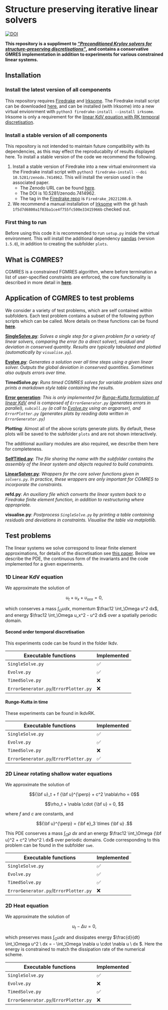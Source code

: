 # Structure preserving iterative linear solvers
[![DOI](https://zenodo.org/badge/DOI/10.5281/zenodo.7419815.svg)](https://doi.org/10.5281/zenodo.7419815)

**This repository is a suppliment to _[“Preconditioned Krylov solvers for structure-preserving discretisations”](https://doi.org/10.48550/arXiv.2212.05127)_, and contains a conservative GMRES implementation in addition to experiments for various constrained linear systems.**

## Installation

### Install the latest version of all components

This repository requires [Firedrake](https://www.firedrakeproject.org/) and [Irksome](https://firedrakeproject.github.io/Irksome). The Firedrake install script can be downloaded [here](https://www.firedrakeproject.org/download.html), and can be installed (with Irksome) into a new virtual envionrment with `python3 firedrake-install --install irksome`. Irksome is only a requirement for the [linear KdV equation with RK temporal discretisation](#runge-kutta-in-time).

### Install a stable version of all components

This repository is not intended to maintain future compatibility with its dependencies, as this may effect the reproducabilty of results displayed here. To install a stable version of the code we recommend the following.

1. Install a stable version of Firedrake into a new virtual environment via the Firedrake install script with `python3 firedrake-install --doi 10.5281/zenodo.7414962`. This will install the version used in the associated paper. 
   - The Zenodo URL can be found [here](https://zenodo.org/record/7414962).
   - The DOI is 10.5281/zenodo.7414962.
   - The tag in the [Firedrake repo](https://github.com/firedrakeproject/firedrake) is `Firedrake_20221208.0`. 
3. We recommend a manual installation of [Irksome](https://firedrakeproject.github.io/Irksome) with the git hash `1f5d7d6800a1f03ba1ce4f755fc500e33415966b` checked out.

### First thing to run

Before using this code it is recommended to run `setup.py` inside the virtual environment. This will install the additional dependency [pandas](https://pandas.pydata.org) (version `1.5.0`), in addition to creating the subfolder `plots`.

## What is CGMRES?

CGMRES is a constrained FGMRES algorithm, where before termination a list of user-specified constraints are enforced, the core functionality is described in more detail in **[here](docs/solvers.md)**. 

## Application of CGMRES to test problems

We consider a variety of test problems, which are self contained within subfolders. Each test problem contains a subset of the following python scripts which can be called. More details on these functions can be found **[here](docs/experiments.md)**.

**[SingleSolve.py](docs/experiments.md#singlesolve.py)**: _Solves a single step for a given problem for a variety of linear solvers, comparing the error (to a direct solver), residual and deviation in conserved quantity. Results are typically tabulated and plotted (automatically by `visualise.py`)._

**[Evolve.py](docs/experiments.md#evolve.py)**: _Generates a solution over all time steps using a given linear solver. Outputs the global deviation in conserved quantities. Sometimes also outputs errors over time._

**TimedSolve.py**: _Runs timed CGMRES solves for variable problem sizes and prints a markdown style  table containing the results._

**[Error generation](docs/experiments.md#error-generation)**: _This is only implemented for [Runge-Kutta formulation of linear KdV](#runge-kutta-in-time) and is composed of `ErrorGenerator.py` (generates errors in parallel), `subcall.py` (a call to [Evolve.py](docs/experiments.md#evolve.py) using an argparser), and `ErrorPlotter.py` (generates plots by reading data written in `ErrorGenerator.py`)_

**Plotting**: Almost all of the above scripts generate plots. By default, these plots will be saved to the subfolder `plots` and are not shown interactively.

The additional auxiliary modules are also required, we describe them here for completeness. 

**[SelfTitled.py](docs/experiments.md#selftitled.py)**: _The file sharing the name with the subfolder contains the assembly of the linear system and objects required to build constraints._

**[LinearSolver.py](docs/experiments.md#linearsolver.py)**: _Wrappers for the core solver functions given in `solvers.py`. In practice, these wrappers are only important for CGMRES to incorporate the constraints._

**refd.py**: _An auxiliary file which converts the linear system back to a Firedrake finite element function, in addition to restructuring where appropriate._

**visualise.py**: _Postprocess `SingleSolve.py` by printing a table containing residuals and deviations in constraints. Visualise the table via matplotlib._

## Test problems

The linear systems we solve correspond to linear finite element approximations, for details of the discretisation see [this paper](#structure-preserving-iterative-linear-solvers). Below we describe the PDE, the continuous form of the invariants and the code implemented for a given experiments.

### 1D Linear KdV equation

We approximate the solution of
```math
u_t + u_x + u_{xxx} = 0,
```
which conserves a mass $\int_\Omega u dx$, momentum $\frac12 \int_\Omega u^2 dx$, and energy $\frac12 \int_\Omega u_x^2 - u^2 dx$ over a spatially periodic domain.

#### Second order temporal discretisation

This experiments code can be found in the folder lkdv.

| Executable functions                  | Implemented        |
| ------------------------------------- | ------------------ |
| `SingleSolve.py`                      | :white_check_mark: |
| `Evolve.py`                           | :white_check_mark: |
| `TimedSolve.py`                       | :x:                |
| `ErrorGenerator.py`/`ErrorPlotter.py` | :x:                |

#### Runge-Kutta in time

These experiments can be found in lkdvRK.

| Executable functions                  | Implemented        |
| ------------------------------------- | ------------------ |
| `SingleSolve.py`                      | :white_check_mark: |
| `Evolve.py`                           | :white_check_mark: |
| `TimedSolve.py`                       | :x:                |
| `ErrorGenerator.py`/`ErrorPlotter.py` | :white_check_mark: |

### 2D Linear rotating shallow water equations

We approximate the solution of 
```math
{\bf u}_t + f {\bf u}^{\perp} + c^2 \nabla\rho = 0
```
```math
\rho_t + \nabla \cdot {\bf u} = 0, 
```
where $f$ and $c$ are constants, and
```math
{\bf u}^{\perp} = {\bf e}_3 \times {\bf u}
.
```
This PDE conserves a mass $\int_\Omega \rho \ dx$ and an energy $\frac12 \int_\Omega {\bf u}^2 + c^2 \rho^2 \ dx$ over periodic domains. Code corresponding to this problem can be found in the subfolder `swe`.

| Executable functions                  | Implemented        |
| ------------------------------------- | ------------------ |
| `SingleSolve.py`                      | :white_check_mark: |
| `Evolve.py`                           | :white_check_mark: |
| `TimedSolve.py`                       | :white_check_mark: |
| `ErrorGenerator.py`/`ErrorPlotter.py` | :x:                |

### 2D Heat equation

We approximate the solution of 
```math
u_t - \Delta u = 0
,
```
which preserves mass $\int_\Omega u dx$ and dissipates energy $\frac{d}{dt} \int_\Omega u^2 \ dx = - \int_\Omega \nabla u \cdot \nabla u \ dx $. Here the energy is constrained to match the dissipation rate of the numerical scheme.

| Executable functions                  | Implemented        |
| ------------------------------------- | ------------------ |
| `SingleSolve.py`                      | :white_check_mark: |
| `Evolve.py`                           | :x:                |
| `TimedSolve.py`                       | :white_check_mark: |
| `ErrorGenerator.py`/`ErrorPlotter.py` | :x:                |
